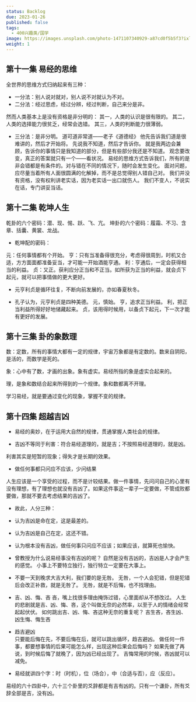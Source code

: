 ```yaml
---
status: Backlog
due: 2023-01-26
published: false
tags:
  - 400兴趣类/国学
image: https://images.unsplash.com/photo-1471107340929-a87cd0f5b5f3?ixlib=rb-4.0.3&ixid=MnwxMjA3fDB8MHxwaG90by1wYWdlfHx8fGVufDB8fHx8&auto=format&fit=crop&w=300&q=80
weight: 1
---
```

## **第十一集 易经的思维**
全世界的思维方式归纳起来有三种：
- 一分法：别人说对就对，别人说不对就认为不对。
- 二分法：经过思虑，经过分辨，经过判断，自己来分是非。

然而人类基本上是没有资格是非分明的：
其一，人类的认识是很有限的。
其二，人类的选择能力很贫乏，经常会选错。
其三，人类的判断能力很薄弱。

- 三分法：是非分明。
道可道非常道——老子《道德经》
他先告诉我们道是很难讲的，然后才开始将。
先说我不知道，然后才告诉你。
就是我两边会兼顾，告诉你的事情只是我知道的部分，但是有些部分我还是不知道。
观念要改变，真正的答案就只有一个——看状况。
易经的思维方式告诉我们，所有的是非会错都是有条件的。对与错在不同的情况下，随时会发生变化。
面对问题，应尽量当着所有人面很圆满的化解掉，而不是总觉得别人错自己对。
我们并没有资格，没有权利讲老实话，因为老实话一出口就伤人。
我们不变人，不说实在话，专门讲妥当话。

## **第十二集 乾坤人生**
乾卦的六个密码：潜、现、惕、跃、飞、亢。
坤卦的六个密码：履霜、不习、含章、括囊、黄裳、龙战。

- 乾坤配的密码：

元：任何事情都有个开始。
亨：只有当准备得很充分，考虑得很周到，时机又合适，方方面面都准备妥当，才可能一开始酒能亨通。
利：亨通后，一定会获得相当的利益。
贞：又正。获利应分正当和不正当。如所获为正当的利益，就会贞下起元，就可以把事情做的更大更好。

- 元亨利贞是循环往复，不断向前发展的，亦如春夏秋冬。

- 孔子认为，元亨利贞是四种美德。
元，慎始。
亨，追求正当利益。
利，把正当利益所得好好地储藏起来。
贞，该用得时候用，以备贞下起元，下一次才能有更好的发展。

## **第十三集 卦的象数理**
数：定数，所有的事情大都有一定的规律，宇宙万象都是有定数的。数来自阴阳，是活的，而数学是死的。

象：心中有了数，才画的出象。象有虚实。易经所指的象是虚实合起来的。

理，是象和数结合起来所得到的一个规律。象和数都离不开理。

学习易经，就是要通过变化的现象，掌握不变的规律。

## **第十四集 超越吉凶**
- 易经的奥妙，在于运用大自然的规律，贯通掌握人类社会的规律。

- 吉凶不等同于利害：符合易经道理的，就是吉；不按照易经道理的，就是凶。

利害其实是短暂的现象；得失才是长期的效果。

- 做任何事都只问应不应该，少问结果

人生应该是一个享受的过程，而不是计较结果。做一件事情，先问问自己的心里有没有理想，有了理想也就没有吉凶了。如果这件事这一辈子一定要做，不管成败都要做，那就不要去考虑结果的吉凶了。

- 故此，人分三种：
- 认为吉凶是命在定，这是最差的。
- 认为吉凶是自己在定，这还不错。
- 认为根本没有吉凶，做任何事只问应不应该；如果应该，就算死也愉快。

- 曾教授为什么说易经事没有吉凶的呢？
自然是没有吉凶的，吉凶是人才会产生的感觉。
小事上不要特立独行，独行特立一定要在大事上。

- 不要一天到晚求大吉大利，我们要的是无咎。
无咎，一个人会犯错，但是犯错后会改正补救，就是无咎了。
无咎，就是不后悔，也不找理由。

- 吉、凶、悔、吝
吝，嘴上找很多理由掩饰过错，心里面却从不想改过。
人生的悲剧就是吉、凶、悔、吝，这个叫做无奈的必然率，以至于人的情绪会经常起起伏伏。
如何跳出吉、凶、悔、吝这种无奈的重复呢？
吉生吝，吝生凶、凶生悔、悔生吝

- 趋吉避凶    
只要能后悔在先，不要后悔在后，就可以跳出循环，趋吉避凶。
做任何一件事，都要想事情的后果可能怎么样，出现这种后果会后悔吗？
如果先做了再说，到时候后悔了就晚了，因为凶已经出现了。
吉悔常用的时候，吝凶就可以减免。

- 易经就讲四个字：时（时机），位（场合），中（合适与否），应（反应）。

易经的六十四卦中，六十三个卦里的爻辞都是有吉有凶的。只有一个谦卦，所有爻辞全部是吉，没有凶。